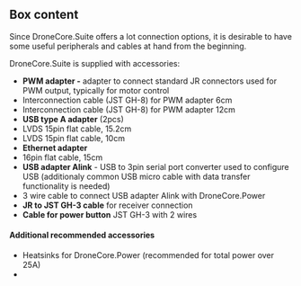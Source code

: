 ## Box content

Since DroneCore.Suite offers a lot connection options, it is desirable to have some useful peripherals and cables at hand from the beginning.

DroneCore.Suite is supplied with accessories:

* **PWM adapter -** adapter to connect standard JR connectors used for PWM output, typically for motor control
* Interconnection cable (JST GH-8) for PWM adapter 6cm
* Interconnection cable (JST GH-8) for PWM adapter 12cm
* **USB type A adapter** (2pcs)
* LVDS 15pin flat cable, 15.2cm
* LVDS 15pin flat cable, 10cm
* **Ethernet adapter**
* 16pin flat cable, 15cm
* **USB adapter Alink** - USB to 3pin serial port converter used to configure USB (additionaly common USB micro cable with data transfer functionality is needed)
* 3 wire cable to connect USB adapter Alink with DroneCore.Power
* **JR to JST GH-3 cable** for receiver connection
* **Cable for power button** JST GH-3 with 2 wires

#### Additional recommended accessories

* Heatsinks for DroneCore.Power (recommended for total power over 25A)
* 